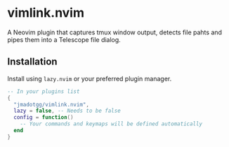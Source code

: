 # vimlink.nvim

A Neovim plugin that captures tmux window output, detects file pahts and pipes them into a Telescope file dialog.

## Installation

Install using `lazy.nvim` or your preferred plugin manager.

```lua
-- In your plugins list
{
  "jmadotgg/vimlink.nvim",
  lazy = false, -- Needs to be false 
  config = function()
    -- Your commands and keymaps will be defined automatically
  end
}
